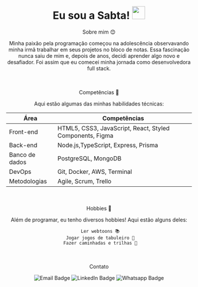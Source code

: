 
 <h1 align="center">Eu sou a Sabta! <img src="https://raw.githubusercontent.com/MartinHeinz/MartinHeinz/master/wave.gif" width="35px" height="35px"/></h1>

<div align="center">
 Sobre mim 😊
 
Minha paixão pela programação começou na adolescência observavando minha irmã trabalhar em seus projetos no bloco de notas. Essa fascinação nunca saiu de mim e, depois de anos, decidi aprender algo novo e desafiador. Foi assim que eu comecei minha jornada como desenvolvedora full stack.
 
 <br></br>
 Competências 🔧

Aqui estão algumas das minhas habilidades técnicas:
 
| Área          | Competências                                             |
|---------------|----------------------------------------------------------|
| Front-end     | HTML5, CSS3, JavaScript, React, Styled Components, Figma |
| Back-end      | Node.js,TypeScript, Express, Prisma                      |
| Banco de dados| PostgreSQL, MongoDB                                      |
| DevOps        | Git, Docker, AWS, Terminal                               |
| Metodologias  | Agile, Scrum, Trello                                     |

  <br></br>
 Hobbies 🎉

Além de programar, eu tenho diversos hobbies! Aqui estão alguns deles:

     Ler webtoons 📚
     Jogar jogos de tabuleiro 🎲
         Fazer caminhadas e trilhas 🌄    

  <br></br>
 Contato

![Email Badge](https://img.shields.io/badge/-Email-purple?style=flat-square&logo=gmail&logoColor=white&link=mailto:seuemail@gmail.com)
![LinkedIn Badge](https://img.shields.io/badge/-LinkedIn-purple?style=flat-square&logo=linkedin&logoColor=white&link=https://www.linkedin.com/in/seulinkedin/)
![Whatsapp Badge](https://img.shields.io/badge/-Whatsapp-purple?style=flat-square&logo=whatsapp&logoColor=white&link=tel:+551199999999)







</div>

